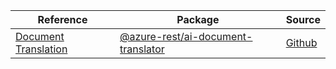 | Reference | Package | Source |
|---|---|---|
|[Document Translation](ai-document-translator-rest-readme.md)|[@azure-rest/ai-document-translator](https://www.npmjs.com/package/@azure-rest/ai-document-translator)|[Github](https://github.com/Azure/azure-sdk-for-js/blob/main/sdk/documenttranslator/ai-document-translator-rest)|
